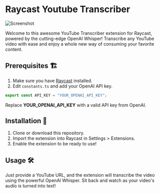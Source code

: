 # Raycast Youtube Transcriber

![Screenshot](https://ucarecdn.com/bb50a4be-5dab-470b-b606-a27644149d15/ucarecdn12.webp)

Welcome to this awesome YouTube Transcriber extension for Raycast, powered by the cutting-edge OpenAI Whisper! Transcribe any YouTube video with ease and enjoy a whole new way of consuming your favorite content.

## Prerequisites 🏗️

1. Make sure you have [Raycast](https://www.raycast.com/) installed.
2. Edit `constants.ts` and add your OpenAI API key.

```ts
export const API_KEY = "YOUR_OPENAI_API_KEY";
```

Replace **YOUR_OPENAI_API_KEY** with a valid API key from OpenAI.

## Installation 🚀

1. Clone or download this repository.
2. Import the extension into Raycast in Settings > Extensions.
3. Enable the extension to be ready to use!

## Usage 🛠️

Just provide a YouTube URL, and the extension will transcribe the video using the powerful OpenAI Whisper. Sit back and watch as your video's audio is turned into text!